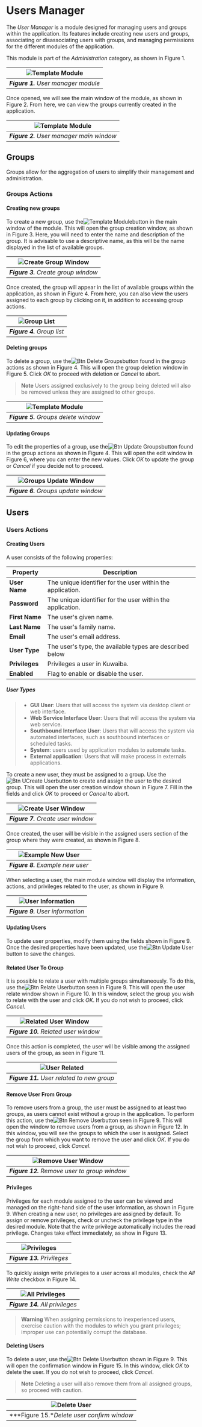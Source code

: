 # Users Manager
The *User Manager* is a module designed for managing users and groups within the application. Its features include creating new users and groups, associating or disassociating users with groups, and managing permissions for the different modules of the application.

This module is part of the *Administration* category, as shown in Figure 1.

|![Template Module](images/usarman_module.png)|
|:--:|
| ***Figure 1.** User manager module* |

Once opened, we will see the main window of the module, as shown in Figure 2. From here, we can view the groups currently created in the application.

|![Template Module](images/userman_main_window.png)|
|:--:|
| ***Figure 2.** User manager main window* |

## Groups

Groups allow for the aggregation of users to simplify their management and administration.

### Groups Actions

#### Creating new groups

To create a new group, use the![Template Module](images/btn_new_group.png)button in the main window of the module. This will open the group creation window, as shown in Figure 3. Here, you will need to enter the name and description of the group. It is advisable to use a descriptive name, as this will be the name displayed in the list of available groups.

|![Create Group Window](images/userman_create_group_window.png)|
|:--:|
| ***Figure 3.** Create group window* |

Once created, the group will appear in the list of available groups within the application, as shown in Figure 4. From here, you can also view the users assigned to each group by clicking on it, in addition to accessing group actions.

|![Group List](images/userman_group_list.png)|
|:--:|
| ***Figure 4.** Group list* |


#### Deleting groups
To delete a group, use the![Btn Delete Groups](images/btn_delete_groups.png)button found in the group actions as shown in Figure 4. This will open the group deletion window in Figure 5. Click *OK* to proceed with deletion or *Cancel* to abort.
> **Note** Users assigned exclusively to the group being deleted will also be removed unless they are assigned to other groups.

| ![Template Module](images/userman_delete_groups_window.png) |
|:--:|
| ***Figure 5.** Groups delete window* |

#### Updating Groups
To edit the properties of a group, use the![Btn Update Groups](images/btn_update_group.png)button found in the group actions as shown in Figure 4. This will open the edit window in Figure 6, where you can enter the new values. Click *OK* to update the group or *Cancel* if you decide not to proceed.

|![Groups Update Window](images/userman_update_groups_window.png)|
|:--:|
| ***Figure 6.** Groups update window* |

## Users
### Users Actions
#### Creating Users
A user consists of the following properties: 

| Property           | Description |
|--------------------|----------------------------------------|
| **User Name**      | The unique identifier for the user within the application. |
| **Password**           | The unique identifier for the user within the application. |
| **First Name**    | The user's given name. |
| **Last Name**          | The user's family name. |
| **Email**           | The user's email address. |
| **User Type** | The user's type, the available types are described below |
| **Privileges**    | Privileges a user in Kuwaiba. | 
| **Enabled**    | Flag to enable or disable the user. |

##### User Types
>- **GUI User**: Users that will access the system via desktop client or web interface.
>- **Web Service Interface User**: Users that will access the system via web service.
>- **Southbound Interface User**: Users that will access the system via automated interfaces, such as southbound interfaces or scheduled tasks.
>- **System**: users used by application modules to automate tasks.
>- **External application**: Users that will make process in externals applications.

To create a new user, they must be assigned to a group. Use the![Btn UCreate User](images/btn_add_user.png)button to create and assign the user to the desired group. This will open the user creation window shown in Figure 7. Fill in the fields and click *OK* to proceed or *Cancel* to abort.

|![Create User Window](images/userman_add_user_window.png)|
|:--:|
| ***Figure 7.** Create user window* |

Once created, the user will be visible in the assigned users section of the group where they were created, as shown in Figure 8.

|![Example New User](images/userman_created_user.png)|
|:--:|
| ***Figure 8.** Example new user* |

When selecting a user, the main module window will display the information, actions, and privileges related to the user, as shown in Figure 9.

|![User Information](images/userman_user_info.png)|
|:--:|
| ***Figure 9.** User information* |

#### Updating Users
To update user properties, modify them using the fields shown in Figure 9. Once the desired properties have been updated, use the![Btn Update User](images/btn_update_user.png)button to save the changes.

#### Related User To Group
It is possible to relate a user with multiple groups simultaneously. To do this, use the![Btn Relate User](images/btn_related_to_group.png)button seen in Figure 9. This will open the user relate window shown in Figure 10. In this window, select the group you wish to relate with the user and click *OK*. If you do not wish to proceed, click *Cancel*.

|![Related User Window](images/userman_related_users.png)|
|:--:|
| ***Figure 10.** Related user window* |

Once this action is completed, the user will be visible among the assigned users of the group, as seen in Figure 11.

|![User Related](images/user_related_to_group.png)|
|:--:|
| ***Figure 11.** User related to new group* |

#### Remove User From Group
To remove users from a group, the user must be assigned to at least two groups, as users cannot exist without a group in the application. To perform this action, use the![Btn Remove User](images/btn_remove_user_from_group.png)button seen in Figure 9. This will open the window to remove users from a group, as shown in Figure 12. In this window, you will see the groups to which the user is assigned. Select the group from which you want to remove the user and click *OK*. If you do not wish to proceed, click *Cancel*.

|![Remove User Window](images/userman_remove_user_to_group_window.png)|
|:--:|
| ***Figure 12.** Remove user to group window* |

#### Privileges
Privileges for each module assigned to the user can be viewed and managed on the right-hand side of the user information, as shown in Figure 9. When creating a new user, no privileges are assigned by default. To assign or remove privileges, check or uncheck the privilege type in the desired module. Note that the write privilege automatically includes the read privilege. Changes take effect immediately, as show in Figure 13.

|![Privileges](images/userman_privileges.png)|
|:--:|
| ***Figure 13.** Privileges* |

To quickly assign write privileges to a user across all modules, check the *All Write* checkbox in Figure 14.

|![All Privileges](images/userman_all_privileges.png)|
|:--:|
| ***Figure 14.** All privileges* |

> **Warning** 
> When assigning permissions to inexperienced users, exercise caution with the modules to which you grant privileges; improper use can potentially corrupt the database.

#### Deleting Users
To delete a user, use the![Btn Delete User](images/btn_delete_user.png)button shown in Figure 9. This will open the confirmation window in Figure 15. In this window, click *OK* to delete the user. If you do not wish to proceed, click *Cancel*.
> **Note** Deleting a user will also remove them from all assigned groups, so proceed with caution.

|![Delete User](images/userman_delete_user_window.png)|
|:--:|
| ***Figure 15.**Delete user confirm window* |